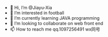 - 👋 Hi, I’m @Jiayu-Xia
- 👀 I’m interested in football
- 🌱 I’m currently learning JAVA programming
- 💞️ I’m looking to collaborate on  web front end 
- 📫 How to reach me qq.1097256491 wx同号

<!---
Jiayu-Xia/Jiayu-Xia is a ✨ special ✨ repository because its `README.md` (this file) appears on your GitHub profile.
You can click the Preview link to take a look at your changes.
--->
